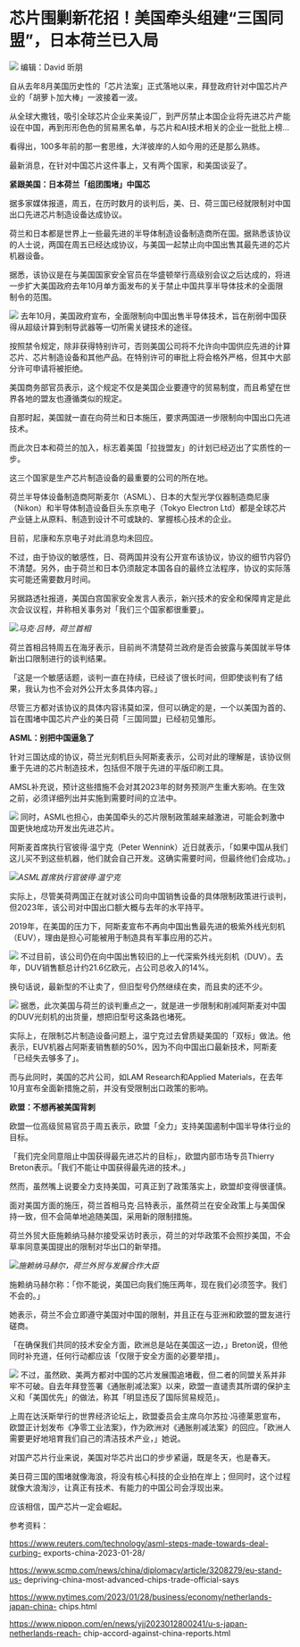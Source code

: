 # 芯片围剿新花招！美国牵头组建“三国同盟”，日本荷兰已入局

![](https://inews.gtimg.com/newsapp_bt/0/15632310095/1000)
编辑：David 昕朋

自从去年8月美国历史性的「芯片法案」正式落地以来，拜登政府针对中国芯片产业的「胡萝卜加大棒」一波接着一波。

从全球大撒钱，吸引全球芯片企业来美设厂，到严厉禁止本国企业将先进芯片产能设在中国，再到形形色色的贸易黑名单，与芯片和AI技术相关的企业一批批上榜...

看得出，100多年前的那一套思维，大洋彼岸的人如今用的还是那么熟练。

最新消息，在针对中国芯片这件事上，又有两个国家，和美国谈妥了。

**紧跟美国：日本荷兰「组团围堵」中国芯**

据多家媒体报道，周五，在历时数月的谈判后，美、日、荷三国已经就限制对中国出口先进芯片制造设备达成协议。

荷兰和日本都是世界上一些最先进的半导体制造设备制造商所在国。据熟悉该协议的人士说，两国在周五已经达成协议，与美国一起禁止向中国出售其最先进的芯片机器设备。

据悉，该协议是在与美国国家安全官员在华盛顿举行高级别会议之后达成的，将进一步扩大美国政府去年10月单方面发布的关于禁止中国共享半导体技术的全面限制令的范围。

![](https://inews.gtimg.com/newsapp_bt/0/15632310111/1000)
去年10月，美国政府宣布，全面限制向中国出售半导体技术，旨在削弱中国获得从超级计算到制导武器等一切所需关键技术的途径。

按照禁令规定，除非获得特别许可，否则美国公司将不允许向中国供应先进的计算芯片、芯片制造设备和其他产品。在特别许可的审批上将会格外严格，但其中大部分许可申请将被拒绝。

美国商务部官员表示，这个规定不仅是美国企业要遵守的贸易制度，而且希望在世界各地的盟友也遵循类似的规定。

自那时起，美国就一直在向荷兰和日本施压，要求两国进一步限制向中国出口先进技术。

而此次日本和荷兰的加入，标志着美国「拉拢盟友」的计划已经迈出了实质性的一步。

这三个国家是生产芯片制造设备的最重要的公司的所在地。

荷兰半导体设备制造商阿斯麦尔（ASML）、日本的大型光学仪器制造商尼康（Nikon）和半导体制造设备巨头东京电子（Tokyo Electron
Ltd）都是全球芯片产业链上从原料、制造到设计不可或缺的、掌握核心技术的企业。

目前，尼康和东京电子对此消息均未回应。

不过，由于协议的敏感性，日、荷两国并没有公开宣布该协议，协议的细节内容仍不清楚。另外，由于荷兰和日本仍须敲定本国各自的最终立法程序，协议的实际落实可能还需要数月时间。

另据路透社报道，美国白宫国家安全发言人表示，新兴技术的安全和保障肯定是此次会议议程，并称相关事务对「我们三个国家都很重要」。

![](https://inews.gtimg.com/newsapp_bt/0/15632310113/1000)_马克·吕特，荷兰首相_

荷兰首相吕特周五在海牙表示，目前尚不清楚荷兰政府是否会披露与美国就半导体新出口限制进行的谈判结果。

「这是一个敏感话题，谈判一直在持续，已经谈了很长时间，但即使谈判有了结果，我认为也不会对外公开太多具体内容。」

尽管三方都对该协议的具体内容讳莫如深，但可以确定的是，一个以美国为首的、旨在围堵中国芯片产业的美日荷「三国同盟」已经初见雏形。

**ASML：别把中国逼急了**

针对三国达成的协议，荷兰光刻机巨头阿斯麦表示，公司对此的理解是，该协议侧重于先进的芯片制造技术，包括但不限于先进的平版印刷工具。

AMSL补充说，预计这些措施不会对其2023年的财务预测产生重大影响。在生效之前，必须详细列出并实施到需要时间的立法中。

![](https://inews.gtimg.com/newsapp_bt/0/15632310237/1000)
同时，ASML也担心，由美国牵头的芯片限制政策越来越激进，可能会刺激中国更快地成功开发出先进芯片。

阿斯麦首席执行官彼得·温宁克（Peter
Wennink）近日就表示，「如果中国从我们这儿买不到这些机器，他们就会自己开发。这确实需要时间，但最终他们会成功。」

![](https://inews.gtimg.com/newsapp_bt/0/15632310238/1000)_ASML首席执行官彼得·温宁克_

实际上，尽管美荷两国正在就对该公司向中国销售设备的具体限制政策进行谈判，但2023年，该公司对中国出口额大概与去年的水平持平。

2019年，在美国的压力下，阿斯麦宣布不再向中国出售最先进的极紫外线光刻机（EUV），理由是担心可能被用于制造具有军事应用的芯片。

![](https://inews.gtimg.com/newsapp_bt/0/15632310241/1000)
不过目前，该公司仍在向中国出售较旧的上一代深紫外线光刻机（DUV）。去年，DUV销售额总计约21.6亿欧元，占公司总收入的14%。

换句话说，最新型的不让卖了，但旧型号仍然继续在卖，而且卖的还不少。

![](https://inews.gtimg.com/newsapp_bt/0/15632310338/1000)
据悉，此次美国与荷兰的谈判重点之一，就是进一步限制和削减阿斯麦对中国的DUV光刻机的出货量，想把旧型号这条路也堵死。

实际上，在限制芯片制造设备问题上，温宁克过去曾质疑美国的「双标」做法。他表示，EUV机器占阿斯麦销售额的50%，因为不向中国出口最新技术，阿斯麦「已经失去够多了」。

而与此同时，美国的芯片公司，如LAM Research和Applied Materials，在去年10月宣布全面新措施之前，并没有受限制出口政策的影响。

**欧盟：不想再被美国背刺**

欧盟一位高级贸易官员于周五表示，欧盟「全力」支持美国遏制中国半导体行业的目标。

「我们完全同意阻止中国获得最先进芯片的目标」，欧盟内部市场专员Thierry Breton表示。「我们不能让中国获得最先进的技术。」

然而，虽然嘴上说要全力支持美国，可真正到了政策落实上，欧盟却变得很谨慎。

面对美国方面的施压，荷兰首相马克·吕特表示，虽然荷兰在安全政策上与美国保持一致，但不会简单地追随美国，采用新的限制措施。

荷兰外贸大臣施赖纳马赫尔接受采访时表示，荷兰的对华政策不会照抄美国，不会草率同意美国提出的限制对华出口的新举措。

![](https://inews.gtimg.com/newsapp_bt/0/15632310350/1000)_施赖纳马赫尔，荷兰外贸与发展合作大臣_

施赖纳马赫尔称：「你不能说，美国已向我们施压两年，现在我们必须签字。我们不会的。」

她表示，荷兰不会立即遵守美国对中国的限制，并且正在与亚洲和欧盟的盟友进行磋商。

「在确保我们共同的技术安全方面，欧洲总是站在美国这一边，」Breton说，但他同时补充道，任何行动都应该「仅限于安全方面的必要举措」。

![](https://inews.gtimg.com/newsapp_bt/0/15632310351/1000)
不过，虽然欧、美两方都对中国的芯片发展围追堵截，但二者的同盟关系并非牢不可破。自去年拜登签署《通胀削减法案》以来，欧盟一直谴责其所谓的保护主义和「美国优先」的做法，称其「明显违反了国际贸易规范」。

上周在达沃斯举行的世界经济论坛上，欧盟委员会主席乌尔苏拉·冯德莱恩宣布，欧盟正计划发布《净零工业法案》，作为欧洲对《通胀削减法案》的回应。「欧洲人需要更好地培育我们自己的清洁技术产业，」她说。

对国产芯片行业来说，美国对华芯片出口的步步紧逼，既是冬天，也是春天。

美日荷三国的围堵就像海浪，将没有核心科技的企业拍在岸上；但同时，这个过程就像大浪淘沙，让真正有技术、有能力的中国公司会浮现出来。

应该相信，国产芯片一定会崛起。

参考资料：

https://www.reuters.com/technology/asml-steps-made-towards-deal-curbing-
exports-china-2023-01-28/

https://www.scmp.com/news/china/diplomacy/article/3208279/eu-stand-us-
depriving-china-most-advanced-chips-trade-official-says

https://www.nytimes.com/2023/01/28/business/economy/netherlands-japan-china-
chips.html

https://www.nippon.com/en/news/yjj2023012800241/u-s-japan-netherlands-reach-
chip-accord-against-china-reports.html

